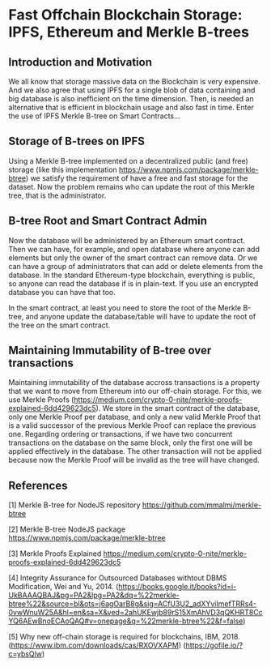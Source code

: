 ﻿# Fast Offchain Blockchain Storage: IPFS, Ethereum and Merkle B-trees
 
 ## Introduction and Motivation
 
 We all know that storage massive data on the Blockchain is very expensive. And we also agree that using IPFS for a single blob of data containing and big database is also inefficient on the time dimension. Then, is needed an alternative that is efficient in blockchain usage and also fast in time. Enter the use of IPFS Merkle B-tree on Smart Contracts...
 
 ## Storage of B-trees on IPFS
 
 Using a Merkle B-tree implemented on a decentralized public (and free) storage (like this implementation https://www.npmjs.com/package/merkle-btree) we satisfy the requirement of have a free and fast storage for the dataset. Now the problem remains who can update the root of this Merkle tree, that is the administrator.
 
 ## B-tree Root and Smart Contract Admin
 
 Now the database will be administered by an Ethereum smart contract. Then we can have, for example, and open database where anyone can add elements but only the owner of the smart contract can remove data. Or we can have a group of administrators that can add or delete elements from the database. In the standard Ethereum-type blockchain, everything is public, so anyone can read the database if is in plain-text. If you use an encrypted database you can have that too.
 
 In the smart contract, at least you need to store the root of the Merkle B-tree, and anyone update the database/table will have to update the root of the tree on the smart contract.
 
 ## Maintaining Immutability of B-tree over transactions
 
 Maintaining immutability of the database accross transactions is a property that we want to move from Ethereum into our off-chain storage. For this, we use Merkle Proofs (https://medium.com/crypto-0-nite/merkle-proofs-explained-6dd429623dc5). We store in the smart contract of the database, only one Merkle Proof per database, and only a new valid Merkle Proof that is a valid successor of the previous Merkle Proof can replace the previous one. Regarding ordering or transactions, if we have two concurrent transactions on the database on the same block, only the first one will be applied effectively in the database. The other transaction will not be applied because now the Merkle Proof will be invalid as the tree will have changed.
 
 
## References

[1] Merkle B-tree for NodeJS repository https://github.com/mmalmi/merkle-btree

[2] Merkle B-tree NodeJS package https://www.npmjs.com/package/merkle-btree

[3] Merkle Proofs Explained https://medium.com/crypto-0-nite/merkle-proofs-explained-6dd429623dc5

[4] Integrity Assurance for Outsourced Databases withtout DBMS Modification, Wei and Yu, 2014. (https://books.google.it/books?id=i-UkBAAAQBAJ&pg=PA2&lpg=PA2&dq=%22merkle-btree%22&source=bl&ots=j6agOarB8g&sig=ACfU3U2_adXYviImefTRRs4-0vwWnuW25A&hl=en&sa=X&ved=2ahUKEwjb89rS15XmAhVD3qQKHRT8CcYQ6AEwBnoECAoQAQ#v=onepage&q=%22merkle-btree%22&f=false)

[5] Why new off-chain storage is required for
blockchains, IBM, 2018. (https://www.ibm.com/downloads/cas/RXOVXAPM) (https://gofile.io/?c=ybsQlw)
 
